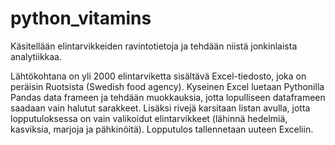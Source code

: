 # python_vitamins
Käsitellään elintarvikkeiden ravintotietoja ja tehdään niistä jonkinlaista analytiikkaa.

Lähtökohtana on yli 2000 elintarviketta sisältävä Excel-tiedosto, joka on peräisin Ruotsista (Swedish food agency). Kyseinen Excel luetaan Pythonilla Pandas data frameen ja tehdään muokkauksia, jotta lopulliseen dataframeen saadaan vain halutut sarakkeet. Lisäksi rivejä karsitaan listan avulla, jotta lopputuloksessa on vain valikoidut elintarvikkeet (lähinnä hedelmiä, kasviksia, marjoja ja pähkinöitä). Lopputulos tallennetaan uuteen Exceliin.

